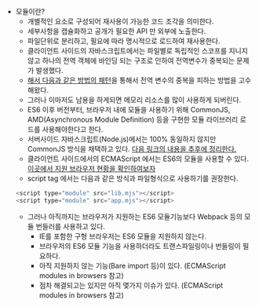 * 모듈이란?
    * 개별적인 요소로 구성되어 재사용이 가능한 코드 조각을 의미한다.
    * 세부사항을 캡슐화하고 공개가 필요한 API 만 외부에 노출한다.
    * 파일단위로 분리하고, 필요에 따라 명시적으로 로드하여 재사용한다.
    * 클라이언트 사이드의 자바스크립트에서는 파일별로 독립적인 스코프를 지니지 않고 하나의 전역 객체에 바인딩 되는 구조로 인하여 전역변수가 중복되는 문제가 발생했다.
    * [해서 다음과 같은 방법의 패턴](https://github.com/GodChiken/StudyES5/blob/master/src/main/resources/static/scope/scope.js)을 통해서 전역 변수의 중복을 피하는 방법을 고수해왔다.
    * 그러나 이마저도 남용을 하게되면 메모리 리소스를 많이 사용하게 되버린다.
    * ES6 이후 버전부터, 브라우저 내에 모듈을 사용하기 위해 CommonJS, AMD(Asynchronous Module Definition) 등을 구현한 모듈 라이브러리 로드를 사용해야한다고 한다.
    * 서버사이드 자바스크립트(Node.js)에서는 100% 동일하지 않지만 CommonJS 방식을 채택하고 있다. [다음 링크의 내용을 추후에 정리한다.](https://poiemaweb.com/nodejs-module)
    * 클라이언트 사이드에서의 ECMAScript 에서는 ES6의 모듈을 사용할 수 있다. [이곳에서 지원 브라우저 현황을 확인하여보자](https://caniuse.com/#search=module)
    * script tag 에서는 다음과 같은 방식과 파일형식으로 사용하기를 권장한다.
    ```javascript
    <script type="module" src="lib.mjs"></script>
    <script type="module" src="app.mjs"></script>
    ```
    * 그러나 아직까지는 브라우저가 지원하는 ES6 모듈기능보다 Webpack 등의 모듈 번들러를 사용하고 있다.
        * IE를 포함한 구형 브라우저는 ES6 모듈을 지원하지 않는다.
        * 브라우저의 ES6 모듈 기능을 사용하더라도 트랜스파일링이나 번들링이 필요하다.
        * 아직 지원하지 않는 기능(Bare import 등)이 있다. (ECMAScript modules in browsers 참고)
        * 점차 해결되고는 있지만 아직 몇가지 이슈가 있다. (ECMAScript modules in browsers 참고)    